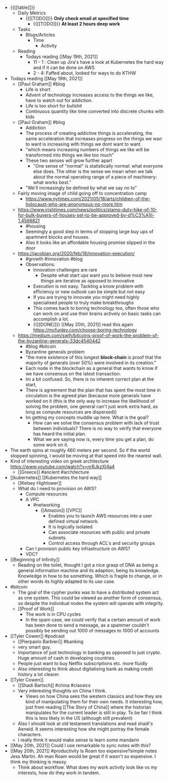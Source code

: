 - {{[[table]]}}
    - Daily Metrics
        - {{[[TODO]]}} **__Only check email at specified time__**
            - {{[[TODO]]}} **__At least 2 hours deep work__**
    - Tasks
        - Blogs/Articles
            - Time
                - Activity
    - Reading
        - Todays reading [[May 19th, 2021]]
            - 11 - 1 : Clean up Jira's have a look at Kubernetes the hard way and if it can be done
              on AWS
            - 2 - 4: Faffed about, looked for ways to do KTHW
- Todays reading [[May 19th, 2021]]
    - [[Paul Graham]] #blog
        - Life is short
        - Advent of technology increases access to the things we like, have to watch out for
          addiction.
        - Life is too short for bullshit
        - Continuous quantity like time converted into discrete chunks with kids
    - [[Paul Graham]] #blog
        - Addiction
        - The process of creating addictive things is accelerating, the same acceleration that
          increases progress on the things we wan to want is increasing with things we dont want to
          want.
        - "which means increasing numbers of things we like will be transformed into things we like
          too much"
        - These two senses will grow further apart
            - "One sense of "normal" is statistically normal: what everyone else does. The other is
              the sense we mean when we talk about the normal operating range of a piece of
              machinery: what works best."
        - "We'll increasingly be defined by what we say no to"
    - Fairly moving image of child going off to concentration camp
        - https://www.nytimes.com/2021/05/18/arts/children-of-the-holocaust-who-are-anonymous-no-more.htm
    - https://www.irishtimes.com/news/politics/stamp-duty-hike-of-10-for-bulk-buyers-of-houses-set-to-be-approved-by-d%C3%A1il-1.4568821
        - #housing
        - Seemingly a good step in terms of stopping large buy ups of apartment blocks and houses.
        - Also it looks like an affordable housing promise slipped in the door
    - https://jacobian.org/2020/feb/18/innovation-execution/
        - #growth #innovation #blog
        - Observations:
            - Innovation challenges are rare
                - Despite what start ups want you to believe most new things are iterative as
                  opposed to innovative
            - Execution is not easy. Tackling a know problem with efficiency or new outlook can be
              simple but not easy
            - If you are trying to innovate you might need highly specialised people to truly make
              breakthroughs
            - This comes back to boring technology too, often those who can work on and use their
              brains actively on basic tasks can accomplish a lot.
            - {{[[DONE]]}} [[May 20th, 2021]] read this again
              https://mcfunley.com/choose-boring-technology
    - https://medium.com/swlh/bitcoins-proof-of-work-the-problem-of-the-byzantine-generals-33dc4540442
        - #blog #bitcoin
        - Byzantine generals problem
        - "the mere existence of this longest __block-chain__ is proof that the majority of generals
          (over 50%) were involved in its creation."
        - Each node in the blockchain as a general that wants to know if we have consensus on the
          latest transaction.
        - Im a bit confused. So, there is no inherent correct plan at the start,
        - There is agreement that the plan that has spent the most time in circulation is the agreed
          plan (because more generals have worked on it (this is the only way to increase the
          likelihood of solving the problem, one general can't just work extra hard, as long as
          compute resources are dispersed))
        - Im getting my concepts muddle up here. What is the goal?
            - How can we solve the consensus problem with lack of trust between individuals? There
              is no way to verify that everyone has heard the initial plan.
            - What we are saying now is, every time you get a plan, do some work on it.
- The earth spins at roughly 460 meters per second. So if the world stopped spinning, I would be
  moving at that speed into the nearest wall.
- Kind of interesting video on greek architecture https://www.youtube.com/watch?v=nrRJkzXl4a4
    - [[Greece]] #ancient #architecture
- [[kubernetes]] [[Kubernetes the hard way]]
    - [[Kelsey Hightower]]
    - What do I need to provision on AWS?
        - Compute resources
        - A VPC
            - #networking
                - [[Amazon]] [[VPC]]
                    - Enables you to launch AWS resources into a user defined virtual network.
                    - It is logically isolated
                    - Can associate resources with public and private subnets.
                    - Control access through ACL's and security groups
        - Can I provision public key infrastructure on AWS?
        - VDC?
- [[Beginning of Infinity]]
    - Reading on the toilet, thought I got a nice grasp of DNA as being a general information
      machine and its adaption, being its knowledge. Knowledge in how to be something. Which is
      fragile to change, or in other words its highly adapted to its use case.
- #bitcoin
    - The goal of the cypher punks was to have a distributed system act as one system. This could be
      viewed as another form of consensus, so despite the individual nodes the system will operate
      with integrity.
    - [[Proof of Work]]
        - The work is in CPU cycles
        - In the spam case, we could verify that a certain amount of work has been done to send a
          message, as a spammer couldn't possibly be sending out 1000 of messages to 1000 of
          accounts
- [[Tyler Cowen]] #podcast
    - [[Pierpaolo Barbieri]] #banking
    - very smart guy.
    - Importance of just technology in banking as opposed to just crypto. Huge amount of cash in
      developing countries.
    - People just want to buy Netflix subscriptions etc. more fluidly
    - Also interesting to think about digitalising bank as making credit history a lot clearer.
- [[Tyler Cowen]]
    - [[Shadi Bartsch]] #china #classics
    - Very interesting thoughts on China I think.
        - Views on how China sees the western classics and how they are kind of manipulating them
          for their own needs. It interesting how, just from reading [[The Story of China]] where
          the historian manipulates for the current leader is still in play. To be fair I think this
          is less likely in the US (although still prevalent)
    - Also I should look at old testament translations and read shadi's Aeneid. It seems interesting
      how she might portray the female characters.
    - I really think it would make sense to learn some mandarin
- [[May 20th, 2021]] Could I use remarkable to sync notes with this?
- [[May 20th, 2021]] #productivity Is Roam too expensive?simple notes Jess Martin. Ah man Roam would
  be great if it wasn't so expensive. I think my thinking is messy.
    - Think about workflow. What does my work activity look like vs my interests, how do they work
      in tandem.
